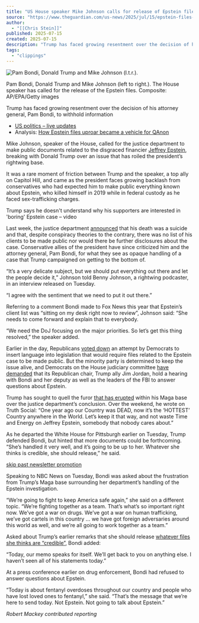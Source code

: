 ```yaml
---
title: "US House speaker Mike Johnson calls for release of Epstein files amid backlash"
source: "https://www.theguardian.com/us-news/2025/jul/15/epstein-files-republicans-mike-johnson"
author:
  - "[[Chris Stein]]"
published: 2025-07-15
created: 2025-07-15
description: "Trump has faced growing resentment over the decision of his attorney general, Pam Bondi, to withhold information"
tags:
  - "clippings"
---
```

![Pam Bondi, Donald Trump and Mike Johnson (l.t.r.).](https://i.guim.co.uk/img/media/932101dd9e7dab8bf460dde11ac814db744136f9/0_0_5000_4000/master/5000.jpg?width=620&dpr=2&s=none&crop=none)

Pam Bondi, Donald Trump and Mike Johnson (left to right.). The House speaker has called for the release of the Epstein files. Composite: AP/EPA/Getty images

Trump has faced growing resentment over the decision of his attorney general, Pam Bondi, to withhold information

- [US politics – live updates](https://www.theguardian.com/us-news/live/2025/jul/15/donald-trump-supreme-court-education-epstein-files-mike-waltz-us-politics-live-news-updates)
- Analysis: [How Epstein files uproar became a vehicle for QAnon](https://www.theguardian.com/us-news/2025/jul/15/trump-epstein-files-maga)

Mike Johnson, speaker of the House, called for the justice department to make public documents related to the disgraced financier [Jeffrey Epstein](https://www.theguardian.com/us-news/jeffrey-epstein), breaking with Donald Trump over an issue that has roiled the president’s rightwing base.

It was a rare moment of friction between Trump and the speaker, a top ally on Capitol Hill, and came as the president faces growing backlash from conservatives who had expected him to make public everything known about Epstein, who killed himself in 2019 while in federal custody as he faced sex-trafficking charges.

Trump says he doesn't understand why his supporters are interested in 'boring' Epstein case – video

Last week, the justice department [announced](https://www.theguardian.com/us-news/2025/jul/07/jeffrey-epstein-suicide-justice-department-fbi-review-confirms) that his death was a suicide and that, despite conspiracy theories to the contrary, there was no list of his clients to be made public nor would there be further disclosures about the case. Conservative allies of the president have since criticized him and the attorney general, Pam Bondi, for what they see as opaque handling of a case that Trump campaigned on getting to the bottom of.

“It’s a very delicate subject, but we should put everything out there and let the people decide it,” Johnson told Benny Johnson, a rightwing podcaster, in an interview released on Tuesday.

“I agree with the sentiment that we need to put it out there.”

Referring to a comment Bondi made to Fox News this year that Epstein’s client list was “sitting on my desk right now to review”, Johnson said: “She needs to come forward and explain that to everybody.

“We need the DoJ focusing on the major priorities. So let’s get this thing resolved,” the speaker added.

Earlier in the day, Republicans [voted down](https://www.theguardian.com/us-news/2025/jul/15/republicans-jeffrey-epstein-files-release) an attempt by Democrats to insert language into legislation that would require files related to the Epstein case to be made public. But the minority party is determined to keep the issue alive, and Democrats on the House judiciary committee [have demanded](https://www.theguardian.com/us-news/2025/jul/15/democrats-pam-bondi-kash-patel-epstein-hearing) that its Republican chair, Trump ally Jim Jordan, hold a hearing with Bondi and her deputy as well as the leaders of the FBI to answer questions about Epstein.

Trump has sought to quell the furor [that has erupted](https://www.theguardian.com/us-news/2025/jul/14/jeffrey-epstein-trump-maga-turmoil) within his Maga base over the justice department’s conclusion. Over the weekend, he wrote on Truth Social: “One year ago our Country was DEAD, now it’s the ‘HOTTEST’ Country anywhere in the World. Let’s keep it that way, and not waste Time and Energy on Jeffrey Epstein, somebody that nobody cares about.”

As he departed the White House for Pittsburgh earlier on Tuesday, Trump defended Bondi, but hinted that more documents could be forthcoming. “She’s handled it very well, and it’s going to be up to her. Whatever she thinks is credible, she should release,” he said.

[skip past newsletter promotion](https://www.theguardian.com/us-news/2025/jul/15/#EmailSignup-skip-link-11)

Speaking to NBC News on Tuesday, Bondi was asked about the frustration from Trump’s Maga base surrounding her department’s handling of the Epstein investigation.

“We’re going to fight to keep America safe again,” she said on a different topic. “We’re fighting together as a team. That’s what’s so important right now. We’ve got a war on drugs. We’ve got a war on human trafficking, we’ve got cartels in this country … we have got foreign adversaries around this world as well, and we’re all going to work together as a team.”

Asked about Trump’s earlier remarks that she should release [whatever files she thinks are “credible”](https://www.theguardian.com/us-news/live/2025/jul/15/donald-trump-supreme-court-education-epstein-files-mike-waltz-us-politics-live-news-updates?CMP=share_btn_url&page=with%3Ablock-6876973d8f080e6983b38714#block-6876973d8f080e6983b38714), Bondi added:

“Today, our memo speaks for itself. We’ll get back to you on anything else. I haven’t seen all of his statements today.”

At a press conference earlier on drug enforcement, Bondi had refused to answer questions about Epstein.

“Today is about fentanyl overdoses throughout our country and people who have lost loved ones to fentanyl,” she said. “That’s the message that we’re here to send today. Not Epstein. Not going to talk about Epstein.”

*Robert Mackey contributed* *reporting*